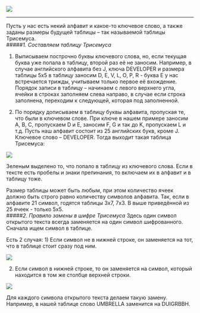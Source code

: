![](https://github.com/hexumee/SnakeGame/blob/main/screenshots/lab1.png?raw=true)

------------

Пусть у нас есть некий алфавит и какое-то ключевое слово, а также заданы размеры будущей таблицы – так называемой таблицы Трисемуса.
<br/>
#####*1. Составляем таблицу Трисемуса*
1) Выписываем построчно буквы ключевого слова, но, если текущая буква уже попала в таблицу, второй раз её не заносим. Например, в случае английского алфавита без J, ключа DEVELOPER и размера таблицы 5x5 в таблицу заносим D, E, V, L, O, P, R - буква E у нас встречается трижды, учитываем только первое её вхождение.
Порядок записи в таблицу – начинаем с левого верхнего угла, ячейки в строках заполняем слева направо, в случае если строка заполнена, переходим к следующей, которая под заполненной.

2) По порядку дописываем в таблицу буквы алфавита, пропуская те, что были в ключевом слове. При ключе в нашем примере заносим A, B, C, пропускаем D и E, заносим F, G и так до K, пропускаем L и т.д.
Пусть наш алфавит состоит из 25 английских букв, кроме J.
Ключевое слово – DEVELOPER. Тогда выходит такая таблица Трисемуса:

![](https://github.com/hexumee/SnakeGame/blob/main/screenshots/lab1_pic1.png?raw=true)

Зеленым выделено то, что попало в таблицу из ключевого слова.
Если в тексте есть пробелы и знаки препинания, то включаем их в алфавит и в таблицу тоже.

Размер таблицы может быть любым, при этом количество ячеек должно быть строго равно количеству символов алфавита. Так, если в алфавите 21 символ, годятся таблицы 3x7, 7x3. В выше приведённой из 25 ячеек - только 5x5.
<br/>
#####*2. Правило замены в шифре Трисемуса*
Здесь один символ открытого текста всегда заменяется на один символ шифрованного. Сначала ищем символ в таблице.

Есть 2 случая: 1) Если символ не в нижней строке, он заменяется на тот, что
в таблице стоит сразу под ним.

![](https://github.com/hexumee/SnakeGame/blob/main/screenshots/lab1_pic2.png?raw=true)

2) Если символ в нижней строке, то он заменяется на символ, который находится в том же столбце верхней строки.

![](https://github.com/hexumee/SnakeGame/blob/main/screenshots/lab1_pic3.png?raw=true)

Для каждого символа открытого текста делаем такую замену. Например,
в нашей таблице слово UMBRELLA заменится на DUIGRBBH.

